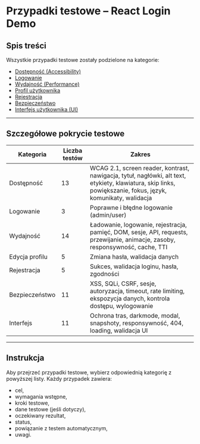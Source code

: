 # Przypadki testowe – React Login Demo

## Spis treści

Wszystkie przypadki testowe zostały podzielone na kategorie:

- [Dostępność (Accessibility)](./tests/test-cases/accessibility.md)
- [Logowanie](./tests/test-cases/login.md)
- [Wydajność (Performance)](./tests/test-cases/performance.md)
- [Profil użytkownika](./tests/test-cases/profile.md)
- [Rejestracja](./tests/test-cases/register.md)
- [Bezpieczeństwo](./tests/test-cases/security.md)
- [Interfejs użytkownika (UI)](./tests/test-cases/ui.md)

---

## Szczegółowe pokrycie testowe

| Kategoria       | Liczba testów | Zakres                                                                                                                                                       |
|-----------------|---------------|--------------------------------------------------------------------------------------------------------------------------------------------------------------|
| Dostępność      | 13            | WCAG 2.1, screen reader, kontrast, nawigacja, tytuł, nagłówki, alt text, etykiety, klawiatura, skip links, powiększanie, fokus, język, komunikaty, walidacja |
| Logowanie       | 3             | Poprawne i błędne logowanie (admin/user)                                                                                                                     |
| Wydajność       | 14            | Ładowanie, logowanie, rejestracja, pamięć, DOM, sesje, API, requests, przewijanie, animacje, zasoby, responsywność, cache, TTI                               |
| Edycja profilu  | 5             | Zmiana hasła, walidacja danych                                                                                                                               |
| Rejestracja     | 5             | Sukces, walidacja loginu, hasła, zgodności                                                                                                                   |
| Bezpieczeństwo  | 11            | XSS, SQLi, CSRF, sesje, autoryzacja, timeout, rate limiting, ekspozycja danych, kontrola dostępu, wylogowanie                                                |
| Interfejs       | 11            | Ochrona tras, darkmode, modal, snapshoty, responsywność, 404, loading, walidacja UI                                                                          |

---

## Instrukcja

Aby przejrzeć przypadki testowe, wybierz odpowiednią kategorię z powyższej listy. Każdy przypadek zawiera:
- cel,
- wymagania wstępne,
- kroki testowe,
- dane testowe (jeśli dotyczy),
- oczekiwany rezultat,
- status,
- powiązanie z testem automatycznym,
- uwagi.

